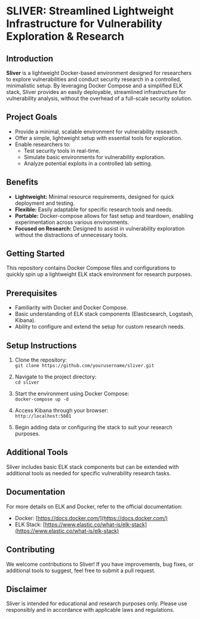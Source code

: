 # SLIVER: Streamlined Lightweight Infrastructure for Vulnerability Exploration & Research

## Introduction

**Sliver** is a lightweight Docker-based environment designed for researchers to explore vulnerabilities and conduct security research in a controlled, minimalistic setup. By leveraging Docker Compose and a simplified ELK stack, Sliver provides an easily deployable, streamlined infrastructure for vulnerability analysis, without the overhead of a full-scale security solution.

## Project Goals

- Provide a minimal, scalable environment for vulnerability research.
- Offer a simple, lightweight setup with essential tools for exploration.
- Enable researchers to:
  - Test security tools in real-time.
  - Simulate basic environments for vulnerability exploration.
  - Analyze potential exploits in a controlled lab setting.

## Benefits

- **Lightweight:** Minimal resource requirements, designed for quick deployment and testing.
- **Flexible:** Easily adaptable for specific research tools and needs.
- **Portable:** Docker-compose allows for fast setup and teardown, enabling experimentation across various environments.
- **Focused on Research:** Designed to assist in vulnerability exploration without the distractions of unnecessary tools.

## Getting Started

This repository contains Docker Compose files and configurations to quickly spin up a lightweight ELK stack environment for research purposes.

## Prerequisites

- Familiarity with Docker and Docker Compose.
- Basic understanding of ELK stack components (Elasticsearch, Logstash, Kibana).
- Ability to configure and extend the setup for custom research needs.

## Setup Instructions

1. Clone the repository:  
   `git clone https://github.com/yourusername/sliver.git`

2. Navigate to the project directory:  
   `cd sliver`

3. Start the environment using Docker Compose:  
   `docker-compose up -d`

4. Access Kibana through your browser:  
   `http://localhost:5601`

5. Begin adding data or configuring the stack to suit your research purposes.

## Additional Tools

Sliver includes basic ELK stack components but can be extended with additional tools as needed for specific vulnerability research tasks.

## Documentation

For more details on ELK and Docker, refer to the official documentation:

- Docker: [https://docs.docker.com/](https://docs.docker.com/)
- ELK Stack: [https://www.elastic.co/what-is/elk-stack](https://www.elastic.co/what-is/elk-stack)

## Contributing

We welcome contributions to Sliver! If you have improvements, bug fixes, or additional tools to suggest, feel free to submit a pull request.

## Disclaimer

Sliver is intended for educational and research purposes only. Please use responsibly and in accordance with applicable laws and regulations.
